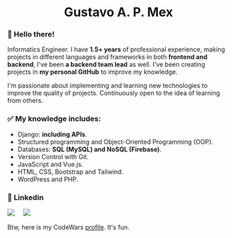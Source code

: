 <h1 align='center'> Gustavo A. P. Mex </h1>

### 🐍 Hello there!
Informatics Engineer. I have <strong>1.5+ years</strong> of professional experience, making projects in different languages and frameworks in both <strong>frontend and backend</strong>, I've been <strong>a backend team lead</strong> as well. I've been creating projects in <strong>my personal GitHub</strong> to improve my knowledge.

I'm passionate about implementing and learning new technologies to improve the quality of projects. Continuously open to the idea of learning from others.

### ✅ My knowledge includes:
- Django: <strong>including APIs</strong>.
- Structured programming and Object-Oriented Programming (OOP).
- Databases: <strong>SQL (MySQL) and NoSQL (Firebase)</strong>.
- Version Control with Git.
- JavaScript and Vue.js.
- HTML, CSS, Bootstrap and Tailwind.
- WordPress and PHP.

### 🐉 Linkedin
<p>
<a href="https://twitter.com/gustavopmex" target="_blank"><img src="https://img.shields.io/badge/twitter-%231DA1F2.svg?&style=for-the-badge&logo=twitter&logoColor=white" /></a>&nbsp;&nbsp;&nbsp;&nbsp;
<a href="https://www.linkedin.com/in/gustavopmex/" target="_blank"><img src="https://img.shields.io/badge/linkedin-%230077B5.svg?&style=for-the-badge&logo=linkedin&logoColor=white" /></a>&nbsp;&nbsp;&nbsp;&nbsp;
</p>

Btw, here is my CodeWars [profile](https://www.codewars.com/users/GustavoPMex). It's fun.


<!--
**GustavoPMex/GustavoPMex** is a ✨ _special_ ✨ repository because its `README.md` (this file) appears on your GitHub profile.

Here are some ideas to get you started:

- 🔭 I’m currently working on ...
- 🌱 I’m currently learning ...
- 👯 I’m looking to collaborate on ...
- 🤔 I’m looking for help with ...
- 💬 Ask me about ...
- 📫 How to reach me: ...
- 😄 Pronouns: ...
- ⚡ Fun fact: ...
-->
